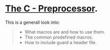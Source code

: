 # [**The C - Preprocessor**](https://alx-intranet.hbtn.io/projects/224#quiz-completed "Title").
This is a generall look into:
> * What macros are and how to use them.
> * The common predefined macros.
> * How to include guard a header file.
